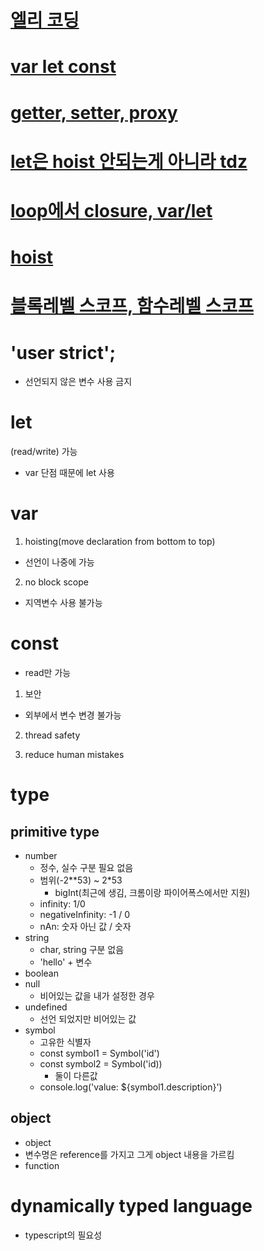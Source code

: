 # [엘리 코딩](https://www.youtube.com/watch?v=OCCpGh4ujb8&list=PLv2d7VI9OotTVOL4QmPfvJWPJvkmv6h-2&index=3)
# [var let const](https://mingcoder.me/2020/02/25/Programming/JavaScript/var-let-const/)
# [getter, setter, proxy](https://www.zerocho.com/category/JavaScript/post/5a6578a3c994bd001ba0f9d9)
# [let은 hoist 안되는게 아니라 tdz](https://evan-moon.github.io/2019/06/18/javascript-let-const/)
# [loop에서 closure, var/let](https://joshua1988.github.io/web-development/javascript/javascript-interview-3questions/)

# [hoist](https://gmlwjd9405.github.io/2019/04/22/javascript-hoisting.html)

# [블록레벨 스코프, 함수레벨 스코프](https://eblee-repo.tistory.com/m/37)

# 'user strict';
* 선언되지 않은 변수 사용 금지

# let
(read/write) 가능
* var 단점 때문에 let 사용

# var
1. hoisting(move declaration from bottom to top)
  * 선언이 나중에 가능
2. no block scope
  * 지역변수 사용 불가능
  
# const
* read만 가능
1. 보안
  * 외부에서 변수 변경 불가능

2. thread safety

3. reduce human mistakes



# type
## primitive type
* number
  * 정수, 실수 구분 필요 없음
  * 범위(-2**53) ~ 2*53
    * bigInt(최근에 생김, 크롬이랑 파이어폭스에서만 지원)
  * infinity: 1/0
  * negativeInfinity: -1 / 0
  * nAn: 숫자 아닌 값 / 숫자
* string
  * char, string 구분 없음
  * 'hello' + 변수
* boolean
* null
  * 비어있는 값을 내가 설정한 경우
* undefined
  * 선언 되었지만 비어있는 값
* symbol
  * 고유한 식별자
  * const symbol1 = Symbol('id')
  * const symbol2 = Symbol('id))
    * 둘이 다른값
  * console.log('value: ${symbol1.description}')

## object
* object
 * 변수명은 reference를 가지고 그게 object 내용을 가르킴
* function


# dynamically typed language
* typescript의 필요성

